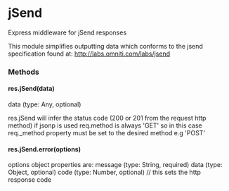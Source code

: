 jSend
=====

Express middleware for jSend responses

This module simplifies outputting data which conforms to the jsend specification found at:
http://labs.omniti.com/labs/jsend

### Methods

#### res.jSend(data) 
  data (type: Any, optional)

  res.jSend will infer the status code (200 or 201 from the request http method)
  if jsonp is used req.method is always 'GET' so in this case req._method property must be set to the desired method e.g 'POST'

#### res.jSend.error(options)
  options object properties are:
  message (type: String, required)
  data (type: Object, optional)
  code (type: Number, optional) // this sets the http response code
